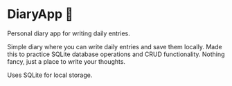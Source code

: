 # DiaryApp 📔

Personal diary app for writing daily entries.

Simple diary where you can write daily entries and save them locally. Made this to practice SQLite database operations and CRUD functionality. Nothing fancy, just a place to write your thoughts.

Uses SQLite for local storage.
